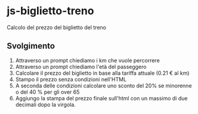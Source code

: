 js-biglietto-treno
===
Calcolo del prezzo del biglietto del treno
## Svolgimento
1. Attraverso un prompt chiediamo i km che vuole percorrere
2. Attraverso un prompt chiediamo l'età del passeggero
3. Calcolare il prezzo del biglietto in base alla tariffa attuale (0.21 € al km)
4. Stampo il prezzo senza condizioni nell'HTML
5. A seconda delle condizioni calcolare uno sconto del 20% se minorenne o del 40 % per gli over 65
6. Aggiungo la stampa del prezzo finale sull'html con un massimo di due decimali dopo la virgola.